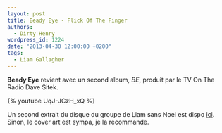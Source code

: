 ```yaml
---
layout: post
title: Beady Eye - Flick Of The Finger
authors:
  - Dirty Henry
wordpress_id: 1224
date: "2013-04-30 12:00:00 +0200"
tags:
  - Liam Gallagher
---
```


**Beady Eye** revient avec un second album, _BE_, produit par le TV On The Radio
Dave Sitek.

{% youtube UqJ-JCzH_xQ %}

Un second extrait du disque du groupe de Liam sans Noel est dispo [ici][1].
Sinon, le cover art est sympa, je la recommande.

[1]: http://stereogum.com/1336872/beady-eye-second-bite-of-the-apple/mp3s/
